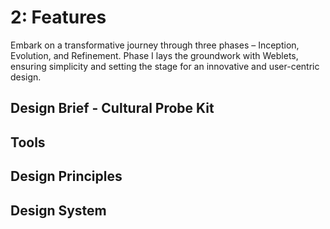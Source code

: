# 2: Features

Embark on a transformative journey through three phases – Inception, Evolution, and Refinement. Phase I lays the groundwork with Weblets, ensuring simplicity and setting the stage for an innovative and user-centric design.

## Design Brief -  Cultural Probe Kit


## Tools

## Design Principles

## Design System
